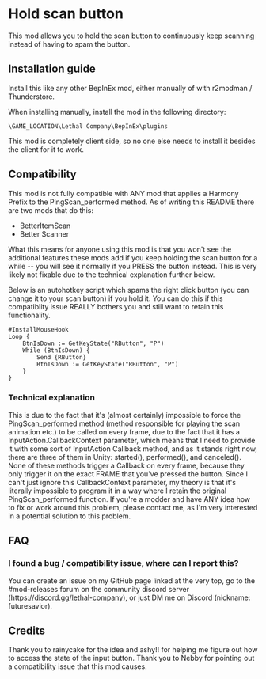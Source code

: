 # Hold scan button
This mod allows you to hold the scan button to continuously keep scanning instead of having to spam the button.

## Installation guide

Install this like any other BepInEx mod, either manually of with r2modman / Thunderstore.

When installing manually, install the mod in the following directory:
```
\GAME_LOCATION\Lethal Company\BepInEx\plugins
```

This mod is completely client side, so no one else needs to install it besides the client for it to work.

## Compatibility

This mod is not fully compatible with ANY mod that applies a Harmony Prefix to the PingScan_performed method. As of writing this README there are two mods that do this:
- BetterItemScan
- Better Scanner

What this means for anyone using this mod is that you won't see the additional features these mods add if you keep holding the scan button for a while -- you will see it normally if you PRESS the button instead. This is very likely not fixable due to the technical explanation further below.

Below is an autohotkey script which spams the right click button (you can change it to your scan button) if you hold it. You can do this if this compatiblity issue REALLY bothers you and still want to retain this functionality.

```
#InstallMouseHook
Loop {
    BtnIsDown := GetKeyState("RButton", "P")
    While (BtnIsDown) {
        Send {RButton}
        BtnIsDown := GetKeyState("RButton", "P")
    }
}
```

### Technical explanation

This is due to the fact that it's (almost certainly) impossible to force the PingScan_performed method (method responsible for playing the scan animation etc.) to be called on every frame, due to the fact that it has a InputAction.CallbackContext parameter, which means that I need to provide it with some sort of InputAction Callback method, and as it stands right now, there are three of them in Unity: started(), performed(), and canceled(). None of these methods trigger a Callback on every frame, because they only trigger it on the exact FRAME that you've pressed the button. Since I can't just ignore this CallbackContext parameter, my theory is that it's literally impossible to program it in a way where I retain the original PingScan_performed function. If you're a modder and have ANY idea how to fix or work around this problem, please contact me, as I'm very interested in a potential solution to this problem.

## FAQ

### I found a bug / compatibility issue, where can I report this?

You can create an issue on my GitHub page linked at the very top, go to the #mod-releases forum on the community discord server (https://discord.gg/lethal-company), or just DM me on Discord (nickname: futuresavior).

## Credits
Thank you to rainycake for the idea and ashy!! for helping me figure out how to access the state of the input button. Thank you to Nebby for pointing out a compatibility issue that this mod causes.
